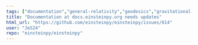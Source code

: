 ```yaml
---
tags: ["documentation","general-relativity","geodesics","gravitational-physics","hacktoberfest","orbital-simulation","perihelion","space-physics"]
title: "Documentation at docs.einsteinpy.org needs updates"
html_url: "https://github.com/einsteinpy/einsteinpy/issues/614"
user: "JeS24"
repo: "einsteinpy/einsteinpy"
---
```


